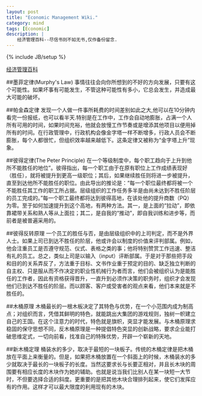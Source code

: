 ```yaml
---
layout: post
title: "Economic Management Wiki."
category: mind 
tags: [Economic]
description: |
    经济管理百科--尽信书则不如无书,仅作备份留念.
---
```

{% include JB/setup %}

[经济管理百科](http://liufei.name/mind/economic-management-wiki.html)

##墨菲定律(Murphy's Law)
事情往往会向你所想到的不好的方向发展，只要有这个可能性。如果坏事有可能发生，不管这种可能性有多小，它总会发生，并造成最大可能的破坏。  

##帕金森定律
发现一个人做一件事所耗费的时间差别如此之大,他可以在10分钟内看完一份报纸，也可以看半天.特别是在工作中，工作会自动地膨胀，占满一个人所有可用的时间，如果时间充裕，他就会放慢工作节奏或是增添其他项目以便用掉所有的时间。在行政管理中，行政机构会像金字塔一样不断增多，行政人员会不断膨胀，每个人都很忙，但组织效率越来越低下。这条定律又被称为“金字塔上升”现象。  

##彼得定律(The Peter Principle)
在一个等级制度中，每个职工趋向于上升到他所不能胜任的地位”。彼得指出，每一个职工由于在原有职位上工作成绩表现好（胜任），就将被提升到更高一级职位；其后，如果继续胜任则将进一步被提升，直至到达他所不能胜任的职位。由此导出的推论是：“每一个职位最终都将被一个不能胜任其工作的职工所占据。层级组织的工作任务多半是由尚未达到不胜任阶层的员工完成的。”每一个职工最终都将达到彼得高地，在该处他的提升商数（PQ）为零。至于如何加速提升到这个高地，有两种方法。其一，是上面的“拉动”，即依靠裙带关系和熟人等从上面拉；其二，是自我的“推动”，即自我训练和进步等，而前者是被普遍采用的。    

##彼得反转原理
一个员工的胜任与否，是由层级组织中的上司判定，而不是外界人士。如果上司已到达不胜任的阶层，他或许会以制度的价值来评判部属。例如，他会注重员工是否遵守规范、仪式、表格之类的事；他将特别赞赏工作迅速、整洁有礼的员工。总之，类似上司是以输入（input）评断部属。于是对于那些把手段和目的的关系弄反了，方法重于目标、文书作业重于预定的目的、缺乏独立判断的自主权、只是服从而不作决定的职业性机械行为者而言，他们会被组织认为是能胜任的工作者，因此有资格获得晋升，一直升到必须作决策的职务时，组织才会发现他们已到达不胜任的阶层。而以顾客、客户或受害者的观点来看，他们本来就是不胜任的。  

##木桶原理
木桶最长的一根木板决定了其特色与优势，在一个小范围内成为制高点；对组织而言，凭借其鲜明的特色，就能跳出大集团的游戏规则，独树一帜建立自己的王国。在这个注意力的时代，特色就是旗帜，突显才能发展。与木桶原理求稳固的保守思想不同，反木桶原理是一种提倡特色突显的创新战略，要求企业能打破思维定式，一切向前看，找准自己的特殊优势，开辟一个崭新的天地。  

##新木桶定理
桶装水的多少，取决于最短的一块板子。传统的木桶定律是把木桶放在平面上来衡量的。但是，如果把木桶放置在一个斜面上的时候，木桶装水的多少就取决于最长的一块板子的长度。当然这要求长与长要正相对，并且长木块的周围要有相应长度的木块作为她的辅助。也就是说当我们比别人在某一块短一大节时，不但要选择合适的斜度。更重要的是把其他木块合理排列起来，使它们发挥应有的作用。这样才可以最大限度的利用现有的木块。  


